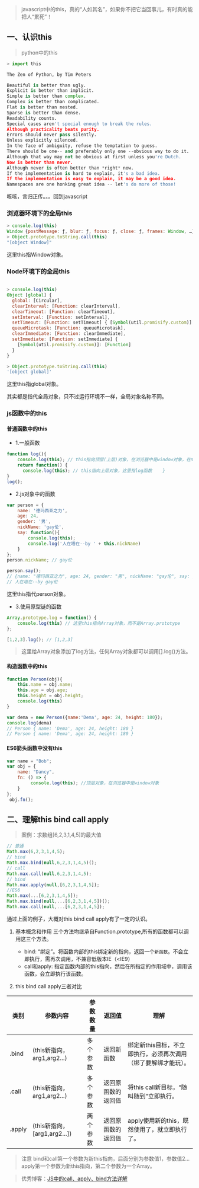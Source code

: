 > javascript中的this，真的“人如其名”，如果你不把它当回事儿，有时真的能把人“累死”！

## 一、认识this
>python中的this
```python
> import this

The Zen of Python, by Tim Peters

Beautiful is better than ugly.
Explicit is better than implicit.
Simple is better than complex.
Complex is better than complicated.
Flat is better than nested.
Sparse is better than dense.
Readability counts.
Special cases aren't special enough to break the rules.
Although practicality beats purity.
Errors should never pass silently.
Unless explicitly silenced.
In the face of ambiguity, refuse the temptation to guess.
There should be one-- and preferably only one --obvious way to do it.
Although that way may not be obvious at first unless you're Dutch.
Now is better than never.
Although never is often better than *right* now.
If the implementation is hard to explain, it's a bad idea.
If the implementation is easy to explain, it may be a good idea.
Namespaces are one honking great idea -- let's do more of those!

```
咳咳，言归正传。。。回到javascript

### 浏览器环境下的全局this
```js
> console.log(this)
Window {postMessage: ƒ, blur: ƒ, focus: ƒ, close: ƒ, frames: Window, …}
> Object.prototype.toString.call(this)
"[object Window]"
```
这里this指Window对象。
### Node环境下的全局this
```js
                                                                       
> console.log(this)                                                                     
Object [global] {                                                                       
  global: [Circular],                                                                   
  clearInterval: [Function: clearInterval],                                             
  clearTimeout: [Function: clearTimeout],                                               
  setInterval: [Function: setInterval],                                                 
  setTimeout: [Function: setTimeout] { [Symbol(util.promisify.custom)]: [Function] },   
  queueMicrotask: [Function: queueMicrotask],                                           
  clearImmediate: [Function: clearImmediate],                                           
  setImmediate: [Function: setImmediate] {                                              
    [Symbol(util.promisify.custom)]: [Function]                                         
  }                                                                                     
}   

> Object.prototype.toString.call(this)                                                  
'[object global]'
```
这里this指global对象。

其实都是指代全局对象，只不过运行环境不一样，全局对象名称不同。

### js函数中的this
#### 普通函数中的this
+ 1.一般函数
```js
function log(){
    console.log(this); // this指向顶层(上层)对象，在浏览器中是window对象，在node中是global对象
    return function() {
      console.log(this); // this指向上层对象，这里指log函数    }
}
log();
```

+ 2.js对象中的函数
```js
var person = {
    name: '德玛西亚之力', 
    age: 24, 
    gender: '男', 
    nickName: 'gay伦', 
    say: function(){
        console.log(this);
        console.log('人在塔在--by ' + this.nickName)
    }
};
person.nickName; // gay伦

person.say();
// {name: "德玛西亚之力", age: 24, gender: "男", nickName: "gay伦", say: ƒ}
// 人在塔在--by gay伦
```
这里this指代person对象。

+ 3.使用原型链的函数
```js
Array.prototype.log = function() {
    console.log(this) // 这里this指向Array对象，而不是Array.prototype
};

[1,2,3].log(); // [1,2,3]
```
> 这里给Array对象添加了log方法，任何Array对象都可以调用[].log()方法。

#### 构造函数中的this 
```js
function Person(obj){
    this.name = obj.name;
    this.age = obj.age;
    this.height = obj.height;
    console.log(this)
}

var dema = new Person({name:'Dema', age: 24, height: 180});
console.log(dema)
// Person { name: 'Dema', age: 24, height: 180 }
// Person { name: 'Dema', age: 24, height: 180 }
```
#### ES6箭头函数中没有this
```js
var name = "Bob";
var obj = {
    name: "Dancy",
    fn: () => { 
         console.log(this); //顶层对象，在浏览器中是window对象
    }
};
 obj.fn(); 
```
## 二、理解this bind call apply

> 案例：求数组[6,2,3,1,4,5]的最大值

```js
// 普通
Math.max(6,2,3,1,4,5);
// bind
Math.max.bind(null,6,2,3,1,4,5)();
// call 
Math.max.call(null,6,2,3,1,4,5);
// bind
Math.max.apply(null,[6,2,3,1,4,5]);
//ES6
Math.max(...[6,2,3,1,4,5]);
Math.max.bind(null,...[6,2,3,1,4,5])();
Math.max.call(null,...[6,2,3,1,4,5]);
```
通过上面的例子，大概对this bind call apply有了一定的认识。

1. 基本概念和作用
    三个方法均继承自Function.prototype,所有的函数都可以调用这三个方法。
    + bind: “绑定”。将函数内部的this绑定新的指向，返回一个`新函数`。不会立即执行，需再次调用，不兼容低版本IE（<IE9）   
    + call和apply: 指定函数内部的this指向，然后在所指定的作用域中，调用该函数，会立即执行该函数。

2. this bind call apply三者对比

|类别|参数内容|参数数量|返回值|理解|
|---|---|---|---|---|
|.bind|(this新指向，arg1,arg2...)|多个参数|返回新函数|绑定新this目标，不立即执行，必须再次调用（绑了要解绑才能玩）。|
|.call|(this新指向，arg1,arg2...)|多个参数|返回原函数的返回值|将this call新目标，“随叫随到”立即执行。|
|.apply|(this新指向，[arg1,arg2...])|两个参数|返回原函数的返回值|apply使用新的this，既然使用了，就立即执行了。|

> 注意 bind和call第一个参数为新this指向，后面分别为参数值1，参数值2...
> apply第一个参数为新this指向，第二个参数为一个Array。

> 优秀博客：[JS中的call、apply、bind方法详解](https://www.cnblogs.com/moqiutao/p/7371988.html)